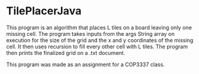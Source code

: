 # TilePlacerJava
This program is an algorithm that places L tiles on a board leaving only one missing cell. The program takes inputs from the args String array on execution for the size of the grid and the x and y coordinates of the missing cell. It then uses recursion to fill every other cell with L tiles. The program then prints the finalized grid on a .txt document.

This program was made as an assignment for a COP3337 class.
